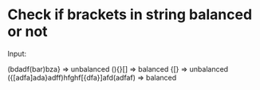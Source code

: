 # Check if brackets in string balanced or not

Input:

(bdadf(bar)bza} => unbalanced
(){}[] => balanced
{[} => unbalanced
({[adfa]ada}adff)hfghf[{dfa}]afd(adfaf) => balanced

